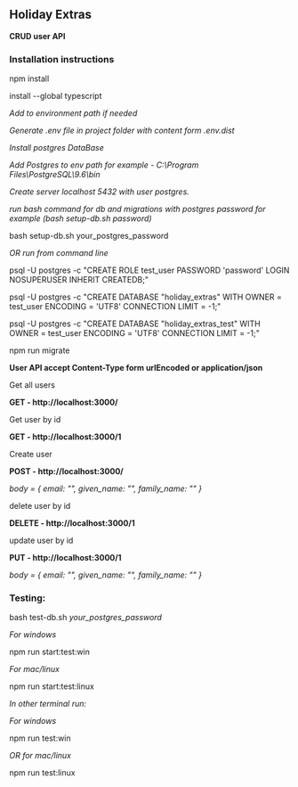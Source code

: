 ## Holiday Extras
**CRUD user API**

### Installation instructions
npm install

install --global typescript

*Add to environment path if needed*

*Generate .env file in project folder with content form .env.dist*

*Install postgres DataBase*

*Add Postgres to env path for example - C:\Program Files\PostgreSQL\9.6\bin*

*Create server localhost 5432 with user postgres.*

*run bash command for db and migrations with postgres password for example (bash setup-db.sh password)*

bash setup-db.sh your_postgres_password

*OR run from command line*

psql -U postgres -c "CREATE ROLE test_user PASSWORD 'password' LOGIN NOSUPERUSER INHERIT CREATEDB;"

psql -U postgres -c "CREATE DATABASE \"holiday_extras\" WITH OWNER = test_user ENCODING = 'UTF8' CONNECTION LIMIT = -1;"

psql -U postgres -c "CREATE DATABASE \"holiday_extras_test\" WITH OWNER = test_user ENCODING = 'UTF8' CONNECTION LIMIT = -1;"

npm run migrate

**User API accept Content-Type form urlEncoded or application/json**

Get all users

**GET - http://localhost:3000/**

Get user by id

**GET - http://localhost:3000/1**

Create user

**POST - http://localhost:3000/**

*body = { email: "", given_name: "", family_name: "" }*

delete user by id

**DELETE - http://localhost:3000/1**

update user by id

**PUT - http://localhost:3000/1**

*body = { email: "", given_name: "", family_name: "" }*

### Testing:

bash test-db.sh *your_postgres_password*

*For windows*

npm run start:test:win

*For mac/linux*

npm run start:test:linux

*In other terminal run:*

*For windows*

npm run test:win

*OR for mac/linux*
 
npm run test:linux